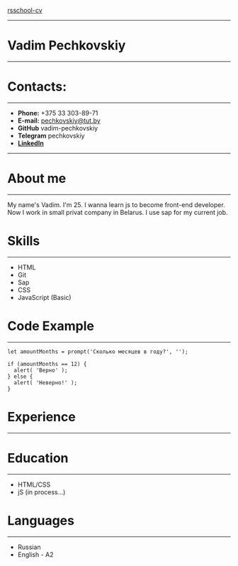 [rsschool-cv](https://app.rs.school/cv/d639cedd-f166-40a0-be18-b2b84df4fe0e)
********************

# **Vadim Pechkovskiy**
********************

# **Contacts:**
********************

* **Phone:** +375 33 303-89-71
* **E-mail:** pechkovskiy@tut.by
* **GitHub** vadim-pechkovskiy
* **Telegram** pechkovskiy
* [**LinkedIn**](https://www.linkedin.com/in/vadim-pechkovskiy-412838236)
*******************

# **About me**
*******************

My name's Vadim. I'm 25. I wanna learn js to become front-end developer. Now I work in small privat company in Belarus. I use sap for my current job.

# **Skills**
*******************

* HTML
* Git
* Sap
* CSS
* JavaScript (Basic)

# **Code Example**
********************

```
let amountMonths = prompt('Сколько месяцев в году?', '');

if (amountMonths == 12) {
  alert( 'Верно' );
} else {
  alert( 'Неверно!' );
}
```
# **Experience**
********************

# **Education**
********************

* HTML/CSS
* jS (in process...)

# **Languages**
*********************
* Russian
* English - A2




